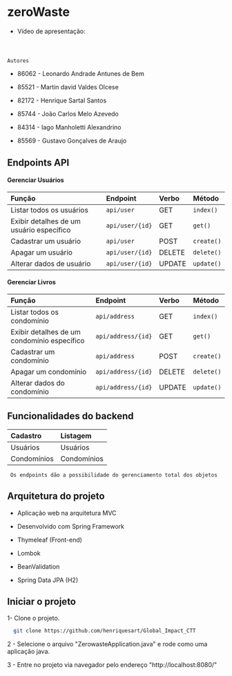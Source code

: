 
# zeroWaste

- Vídeo de apresentação:
```bash

```
#
`Autores`

- 86062 - Leonardo Andrade Antunes de Bem

- 85521 - Martin david Valdes Olcese

- 82172 - Henrique Sartal Santos

- 85744 - João Carlos Melo Azevedo

- 84314 - Iago Manholetti Alexandrino

- 85569 - Gustavo Gonçalves de Araujo

## Endpoints API

#### Gerenciar Usuários

| Função | Endpoint    | Verbo                      | Método   |
| :- | :- | :- | :- |
| Listar todos os usuários                 | `api/user` | GET | `index()` |
| Exibir detalhes de um usuário específico | `api/user/{id}` | GET | `get()` |
| Cadastrar um usuário                     | `api/user` | POST | `create()` |
| Apagar um usuário                        | `api/user/{id}` | DELETE | `delete()` |
| Alterar dados de usuário                 | `api/user/{id}` | UPDATE | `update()` |

#### Gerenciar Livros

| Função | Endpoint    | Verbo                      | Método   |
| :- | :- | :- | :- |
| Listar todos os condomínio               | `api/address` | GET | `index()` |
| Exibir detalhes de um condomínio específico | `api/address/{id}` | GET | `get()` |
| Cadastrar um condomínio                     | `api/address` | POST | `create()` |
| Apagar um condomínio                        | `api/address/{id}` | DELETE | `delete()` |
| Alterar dados do condomínio                 | `api/address/{id}` | UPDATE | `update()` |



  
## Funcionalidades do backend

| Cadastro | Listagem   |
| :- | :- |
| Usuários                 | Usuários |
| Condomínios | Condomínios |

` Os endpoints dão a possibilidade do gerenciamento total dos objetos`

## Arquitetura do projeto

- Aplicação web na arquitetura MVC

- Desenvolvido com Spring Framework

- Thymeleaf (Front-end)

- Lombok

- BeanValidation

- Spring Data JPA (H2)
## Iniciar o projeto

1- Clone o projeto.

```bash
  git clone https://github.com/henriquesart/Global_Impact_CTT
```
2 - Selecione o arquivo "ZerowasteApplication.java" e rode como uma aplicação java.

3 - Entre no projeto via navegador pelo endereço "http://localhost:8080/"

  